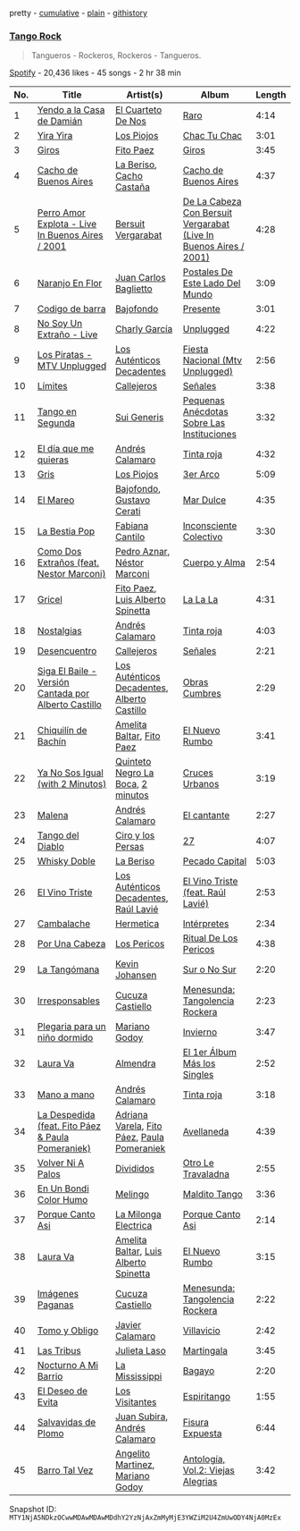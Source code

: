 pretty - [cumulative](/playlists/cumulative/37i9dQZF1DXa6vwC7tN28X.md) - [plain](/playlists/plain/37i9dQZF1DXa6vwC7tN28X) - [githistory](https://github.githistory.xyz/mackorone/spotify-playlist-archive/blob/main/playlists/plain/37i9dQZF1DXa6vwC7tN28X)

### [Tango Rock](https://open.spotify.com/playlist/37i9dQZF1DXa6vwC7tN28X)

> Tangueros \- Rockeros, Rockeros \- Tangueros.

[Spotify](https://open.spotify.com/user/spotify) - 20,436 likes - 45 songs - 2 hr 38 min

| No. | Title | Artist(s) | Album | Length |
|---|---|---|---|---|
| 1 | [Yendo a la Casa de Damián](https://open.spotify.com/track/3tUk2PzTp8KCIU4cxstJq1) | [El Cuarteto De Nos](https://open.spotify.com/artist/13JJKrUewC1CJYmIDXQNoH) | [Raro](https://open.spotify.com/album/6evTdl2CjuBbkiCaXOKUKW) | 4:14 |
| 2 | [Yira Yira](https://open.spotify.com/track/0bTr3NCZi3bwrZs1xjZyxK) | [Los Piojos](https://open.spotify.com/artist/0SnyKkoyBaB2fG8IJH4xmU) | [Chac Tu Chac](https://open.spotify.com/album/6kVObsiPuJyJbQfNh3zdfW) | 3:01 |
| 3 | [Giros](https://open.spotify.com/track/0XeDFZzIpnhUT4OAXsFjfx) | [Fito Paez](https://open.spotify.com/artist/1bZNv4q3OxYq7mmnLha7Tu) | [Giros](https://open.spotify.com/album/2bUpIi2WqqXxrLjwxqmURm) | 3:45 |
| 4 | [Cacho de Buenos Aires](https://open.spotify.com/track/4PhXYZCCN94hBeWYBTiikR) | [La Beriso](https://open.spotify.com/artist/0Dy32zfSrQ332Bz8wsthKJ), [Cacho Castaña](https://open.spotify.com/artist/3lwRbCTt1qmo0QgXUai8ao) | [Cacho de Buenos Aires](https://open.spotify.com/album/0E3s1yVPKs8jp4DQoqK2GJ) | 4:37 |
| 5 | [Perro Amor Explota \- Live In Buenos Aires / 2001](https://open.spotify.com/track/7a0yeeNookEFR7YjYAhyrf) | [Bersuit Vergarabat](https://open.spotify.com/artist/6MxyNXnnmwQwdW2PD0gXYO) | [De La Cabeza Con Bersuit Vergarabat \(Live In Buenos Aires / 2001\)](https://open.spotify.com/album/7xdsaV2y15dItFMlsoWTqu) | 4:28 |
| 6 | [Naranjo En Flor](https://open.spotify.com/track/058IA4FZ3oSj0wJbSLtcWi) | [Juan Carlos Baglietto](https://open.spotify.com/artist/1Mt6JeVWV9Tvgk8ercp5O9) | [Postales De Este Lado Del Mundo](https://open.spotify.com/album/4dR2dfCJaLvateYFEB9tKp) | 3:09 |
| 7 | [Codigo de barra](https://open.spotify.com/track/6IEKmDAJZxOlXM5kcJXVWm) | [Bajofondo](https://open.spotify.com/artist/4Wk0MW9d5uu6WbAgRCuH4O) | [Presente](https://open.spotify.com/album/0ajrl96QETMiLmTXeit8zY) | 3:01 |
| 8 | [No Soy Un Extraño \- Live](https://open.spotify.com/track/6KxhnLR6OlcieIudHZqL2V) | [Charly García](https://open.spotify.com/artist/3jO7X5KupvwmWTHGtHgcgo) | [Unplugged](https://open.spotify.com/album/7vuvoAP3WxyXIvH64LDn1R) | 4:22 |
| 9 | [Los Piratas \- MTV Unplugged](https://open.spotify.com/track/69ni0mzLxPJ1ipk7ENsXWi) | [Los Auténticos Decadentes](https://open.spotify.com/artist/3HrbmsYpKjWH1lzhad7alj) | [Fiesta Nacional \(Mtv Unplugged\)](https://open.spotify.com/album/72XWQY6SO3b4M01tHYsIM7) | 2:56 |
| 10 | [Límites](https://open.spotify.com/track/7iLRaN2zGfHJUJfTpRoAjZ) | [Callejeros](https://open.spotify.com/artist/2osoVujXgV0PA8lhqDKYFw) | [Señales](https://open.spotify.com/album/573TG9cHInMww2QgBeKqTy) | 3:38 |
| 11 | [Tango en Segunda](https://open.spotify.com/track/34NGjr3W7K9E484f7C5xVf) | [Sui Generis](https://open.spotify.com/artist/5lCqW8vcd4TyTHzGIuKdH8) | [Pequenas Anécdotas Sobre Las Instituciones](https://open.spotify.com/album/2bW96QNHxL6oDb7kERQrA1) | 3:32 |
| 12 | [El día que me quieras](https://open.spotify.com/track/4S5rS6t4INfDEgBHYQYj99) | [Andrés Calamaro](https://open.spotify.com/artist/3tAICgiSR5PfYY4B8qsoAU) | [Tinta roja](https://open.spotify.com/album/69WRi5hgYF8knlDJmBStHS) | 4:32 |
| 13 | [Gris](https://open.spotify.com/track/2v7rhTFwDVQSdRiheHpYWS) | [Los Piojos](https://open.spotify.com/artist/0SnyKkoyBaB2fG8IJH4xmU) | [3er Arco](https://open.spotify.com/album/2tqxwMkehDRiz4gErUNZ0Q) | 5:09 |
| 14 | [El Mareo](https://open.spotify.com/track/7gmLydEZS9b8F0dNGZ6d8h) | [Bajofondo](https://open.spotify.com/artist/4Wk0MW9d5uu6WbAgRCuH4O), [Gustavo Cerati](https://open.spotify.com/artist/1QOmebWGB6FdFtW7Bo3F0W) | [Mar Dulce](https://open.spotify.com/album/1tEqTQTkgGkvQBIQZzggFA) | 4:35 |
| 15 | [La Bestia Pop](https://open.spotify.com/track/0whYWhGNZ2YuTiiXF0AQXS) | [Fabiana Cantilo](https://open.spotify.com/artist/5R6YR0pasdxlynyq0Abq7x) | [Inconsciente Colectivo](https://open.spotify.com/album/3AzpHdFjpWrGE4cCwyXAoE) | 3:30 |
| 16 | [Como Dos Extraños \(feat\. Nestor Marconi\)](https://open.spotify.com/track/3LhNWmhwBdNiaOd30U3Kwl) | [Pedro Aznar](https://open.spotify.com/artist/2FFrhWZS9vJsh2UvxYPRr6), [Néstor Marconi](https://open.spotify.com/artist/0ZWO3TxKWBb6QvvGEDe38H) | [Cuerpo y Alma](https://open.spotify.com/album/7oJZTQbJsNJ5qKDdTBwpUH) | 2:54 |
| 17 | [Gricel](https://open.spotify.com/track/5L32suuyXCkGrpaZNAXxEY) | [Fito Paez](https://open.spotify.com/artist/1bZNv4q3OxYq7mmnLha7Tu), [Luis Alberto Spinetta](https://open.spotify.com/artist/1MuQ2m2tg7naeRGAOxYZer) | [La La La](https://open.spotify.com/album/7e9eBk99v3kYbGO79ZKKVz) | 4:31 |
| 18 | [Nostalgias](https://open.spotify.com/track/6pexRB1QZYbsUCQkwWpA42) | [Andrés Calamaro](https://open.spotify.com/artist/3tAICgiSR5PfYY4B8qsoAU) | [Tinta roja](https://open.spotify.com/album/69WRi5hgYF8knlDJmBStHS) | 4:03 |
| 19 | [Desencuentro](https://open.spotify.com/track/2mQRs9iO7qI0F0r2FTXw74) | [Callejeros](https://open.spotify.com/artist/2osoVujXgV0PA8lhqDKYFw) | [Señales](https://open.spotify.com/album/573TG9cHInMww2QgBeKqTy) | 2:21 |
| 20 | [Siga El Baile \- Versión Cantada por Alberto Castillo](https://open.spotify.com/track/0W1R6AOWnBzeRZPLcrkJKW) | [Los Auténticos Decadentes](https://open.spotify.com/artist/3HrbmsYpKjWH1lzhad7alj), [Alberto Castillo](https://open.spotify.com/artist/14KUc7zg3OndrAMbCNxPBD) | [Obras Cumbres](https://open.spotify.com/album/1IT1pWbVY68eVznVAKm1Ye) | 2:29 |
| 21 | [Chiquilín de Bachín](https://open.spotify.com/track/2bR0drb2tOaznRIfOTHzwF) | [Amelita Baltar](https://open.spotify.com/artist/5Z2Vs6p7u0a44wcO68iiQk), [Fito Paez](https://open.spotify.com/artist/1bZNv4q3OxYq7mmnLha7Tu) | [El Nuevo Rumbo](https://open.spotify.com/album/0PNFCx0M4ol1VFWMOUuErM) | 3:41 |
| 22 | [Ya No Sos Igual \(with 2 Minutos\)](https://open.spotify.com/track/05W9ouh0IXab67HKIqBMYE) | [Quinteto Negro La Boca](https://open.spotify.com/artist/5bvLSQv0SB2cD7aWcDB3iR), [2 minutos](https://open.spotify.com/artist/5sASmkskUJsvYDSYKRkkYd) | [Cruces Urbanos](https://open.spotify.com/album/1G8hdqse9sS1CP032rELMt) | 3:19 |
| 23 | [Malena](https://open.spotify.com/track/4fpCB6Xu0cs8kBDFWb15iW) | [Andrés Calamaro](https://open.spotify.com/artist/3tAICgiSR5PfYY4B8qsoAU) | [El cantante](https://open.spotify.com/album/6JijxAUaS8ng8YfFxQYoWr) | 2:27 |
| 24 | [Tango del Diablo](https://open.spotify.com/track/7omc6Ocnzf15amA904VsaO) | [Ciro y los Persas](https://open.spotify.com/artist/2Eo4Yaukt9d6dnZrY5hQKi) | [27](https://open.spotify.com/album/53SyvU4UwkCQc2jqZJc0Bo) | 4:07 |
| 25 | [Whisky Doble](https://open.spotify.com/track/4X5rdCoiPwvSabu9A44UVD) | [La Beriso](https://open.spotify.com/artist/0Dy32zfSrQ332Bz8wsthKJ) | [Pecado Capital](https://open.spotify.com/album/3SBFhUZkLnK5cqbKg6bn79) | 5:03 |
| 26 | [El Vino Triste](https://open.spotify.com/track/7KO3n68SPMyh9MFAQDWU9j) | [Los Auténticos Decadentes](https://open.spotify.com/artist/3HrbmsYpKjWH1lzhad7alj), [Raúl Lavié](https://open.spotify.com/artist/2GFIX098sqpvCSY9ZQHI4D) | [El Vino Triste \(feat\. Raúl Lavié\)](https://open.spotify.com/album/07G5T8FaZTFYRNtawKaPHQ) | 2:53 |
| 27 | [Cambalache](https://open.spotify.com/track/7u7nVx9CuAsmEIubLgaH8a) | [Hermetica](https://open.spotify.com/artist/6j6Ld5h0aFgH0VQWQNazS7) | [Intérpretes](https://open.spotify.com/album/1yTHFSLxUB82URToWd2EM3) | 2:34 |
| 28 | [Por Una Cabeza](https://open.spotify.com/track/2ENmZ1pXioaCPhFqE6rArK) | [Los Pericos](https://open.spotify.com/artist/7FnZWGw9lwOr7WzieTKEPR) | [Ritual De Los Pericos](https://open.spotify.com/album/0BLRRSjs02ejUyDDIfYRSb) | 4:38 |
| 29 | [La Tangómana](https://open.spotify.com/track/2J4tKJ8yxPAwXCpJZsYAbf) | [Kevin Johansen](https://open.spotify.com/artist/7qjoG7bwhAjSd7nJTcjgAk) | [Sur o No Sur](https://open.spotify.com/album/2pbdnwDbOlbtJG3yZuCqkq) | 2:20 |
| 30 | [Irresponsables](https://open.spotify.com/track/4dOwGU2xdR8Yh5w4yJJLOU) | [Cucuza Castiello](https://open.spotify.com/artist/3JW0hQELXulJ2LmkPXJAgE) | [Menesunda: Tangolencia Rockera](https://open.spotify.com/album/1IpvQiqJN7fIQCgXBQqXGf) | 2:23 |
| 31 | [Plegaria para un niño dormido](https://open.spotify.com/track/3hW3s0ClWYEKdDVZnwKZYU) | [Mariano Godoy](https://open.spotify.com/artist/7gpYDxVfirNyKXORQncECR) | [Invierno](https://open.spotify.com/album/7d20OGQ2xh0Io9rsPBjtUa) | 3:47 |
| 32 | [Laura Va](https://open.spotify.com/track/0IfhIK11A9J3IqQIf5WhRo) | [Almendra](https://open.spotify.com/artist/7x2a9uyqlWbE9LwcoQWDTo) | [El 1er Álbum Más los Singles](https://open.spotify.com/album/2Syxpgpva5hDmqCZpmmJHp) | 2:52 |
| 33 | [Mano a mano](https://open.spotify.com/track/1AqNn5SBTndUxzCqFI6brK) | [Andrés Calamaro](https://open.spotify.com/artist/3tAICgiSR5PfYY4B8qsoAU) | [Tinta roja](https://open.spotify.com/album/69WRi5hgYF8knlDJmBStHS) | 3:18 |
| 34 | [La Despedida \(feat\. Fito Páez & Paula Pomeraniek\)](https://open.spotify.com/track/3p9ebspnr6evao7kZ99BpH) | [Adriana Varela](https://open.spotify.com/artist/5diAzb0BD6mSdU1xOhM7dc), [Fito Páez](https://open.spotify.com/artist/4ZgWNQWb0Qz9QeF67IUVk8), [Paula Pomeraniek](https://open.spotify.com/artist/31dHfRj6P93GP3be6JsYIe) | [Avellaneda](https://open.spotify.com/album/49Xq9ybXE17iQoJox5qegK) | 4:39 |
| 35 | [Volver Ni A Palos](https://open.spotify.com/track/1sVcH6JpkTidkzcfKQuioM) | [Divididos](https://open.spotify.com/artist/6ZIgPKHzpcswB8zh7sRIhx) | [Otro Le Travaladna](https://open.spotify.com/album/78CgEIHzH8TtgNmV63lMbF) | 2:55 |
| 36 | [En Un Bondi Color Humo](https://open.spotify.com/track/0mbnoXmzOtn4oAl5bJIaDV) | [Melingo](https://open.spotify.com/artist/7oEBXFf9TDKulnNMFKU0FI) | [Maldito Tango](https://open.spotify.com/album/3lqGBKTp87k7kJ7VeR76r1) | 3:36 |
| 37 | [Porque Canto Asi](https://open.spotify.com/track/7mhcAUfgNvWpt1kw64UMpw) | [La Milonga Electrica](https://open.spotify.com/artist/7cJt9z3hi4iwfG6v1buiO6) | [Porque Canto Asi](https://open.spotify.com/album/0DVKuygci9kepNkgBfVXmP) | 2:14 |
| 38 | [Laura Va](https://open.spotify.com/track/5caXGav3sqgWv6UWbOyxzr) | [Amelita Baltar](https://open.spotify.com/artist/5Z2Vs6p7u0a44wcO68iiQk), [Luis Alberto Spinetta](https://open.spotify.com/artist/1MuQ2m2tg7naeRGAOxYZer) | [El Nuevo Rumbo](https://open.spotify.com/album/0PNFCx0M4ol1VFWMOUuErM) | 3:15 |
| 39 | [Imágenes Paganas](https://open.spotify.com/track/3lmGeqAuMWrplZLL378Cng) | [Cucuza Castiello](https://open.spotify.com/artist/3JW0hQELXulJ2LmkPXJAgE) | [Menesunda: Tangolencia Rockera](https://open.spotify.com/album/1IpvQiqJN7fIQCgXBQqXGf) | 2:22 |
| 40 | [Tomo y Obligo](https://open.spotify.com/track/7vom0QDBkmCppCpusL97zQ) | [Javier Calamaro](https://open.spotify.com/artist/6tPLRbaYWgZXppgsyKQ2M5) | [Villavicio](https://open.spotify.com/album/0caLBmefMPuGsowMfTuMeh) | 2:42 |
| 41 | [Las Tribus](https://open.spotify.com/track/0Hnne5lFK5ppt6UO4BzYjc) | [Julieta Laso](https://open.spotify.com/artist/3mrFrZjfujaOttNRpDD4Vk) | [Martingala](https://open.spotify.com/album/5FgjV4G9WsnzSyRhnrneNc) | 3:45 |
| 42 | [Nocturno A Mi Barrio](https://open.spotify.com/track/0c4oyNo6yqoX0MTwMzDhvM) | [La Mississippi](https://open.spotify.com/artist/2haNFSI2XvHycF4x0nhp2w) | [Bagayo](https://open.spotify.com/album/7CSdj0Rlyoc3INm3uCD1yl) | 2:20 |
| 43 | [El Deseo de Evita](https://open.spotify.com/track/3ExTwPNogl9gEbjSTw5SMC) | [Los Visitantes](https://open.spotify.com/artist/28DInKJA1f9LhVK1LqMaHW) | [Espiritango](https://open.spotify.com/album/5v9b18KRapHDZ1I8Hxlige) | 1:55 |
| 44 | [Salvavidas de Plomo](https://open.spotify.com/track/7vfkvaLx1g6b8iWJoWrOaI) | [Juan Subira](https://open.spotify.com/artist/1TQCf74SMH4NMVPHUC7ohk), [Andrés Calamaro](https://open.spotify.com/artist/3tAICgiSR5PfYY4B8qsoAU) | [Fisura Expuesta](https://open.spotify.com/album/3xMB06xJvBVJJeEnmC4VC3) | 6:44 |
| 45 | [Barro Tal Vez](https://open.spotify.com/track/0X5l6Oljnw9PPU1zVCn3PO) | [Angelito Martinez](https://open.spotify.com/artist/5g1vnuJPRdxecXJDxw1Gf2), [Mariano Godoy](https://open.spotify.com/artist/7gpYDxVfirNyKXORQncECR) | [Antología, Vol.2: Viejas Alegrias](https://open.spotify.com/album/3p1lXEENvPdfbtivMxBZbS) | 3:42 |

Snapshot ID: `MTY1NjA5NDkzOCwwMDAwMDAwMDdhY2YzNjAxZmMyMjE3YWZiM2U4ZmUwODY4NjA0MzEx`
